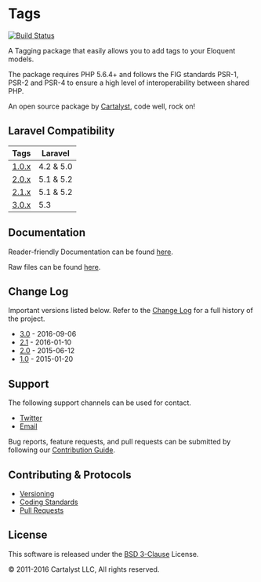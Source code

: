 # Tags

[![Build Status](https://travis-ci.org/cartalyst/tags.svg?branch=3.0)](https://travis-ci.org/cartalyst/tags)

A Tagging package that easily allows you to add tags to your Eloquent models.

The package requires PHP 5.6.4+ and follows the FIG standards PSR-1, PSR-2 and PSR-4 to ensure a high level of interoperability between shared PHP.

An open source package by [Cartalyst](https://cartalyst.com), code well, rock on!

## Laravel Compatibility

Tags                                               | Laravel
--------------------------------------------------- | -------------------------
[1.0.x](https://github.com/cartalyst/tags/tree/1.0) | 4.2 & 5.0
[2.0.x](https://github.com/cartalyst/tags/tree/2.0) | 5.1 & 5.2
[2.1.x](https://github.com/cartalyst/tags/tree/2.1) | 5.1 & 5.2
[3.0.x](https://github.com/cartalyst/tags/tree/3.0) | 5.3

## Documentation

Reader-friendly Documentation can be found [here](https://cartalyst.com/manual/tags/3.0).

Raw files can be found [here](https://github.com/cartalyst/tags/tree/docs/3.0).

## Change Log

Important versions listed below. Refer to the [Change Log](CHANGELOG.md) for a full history of the project.

- [3.0](CHANGELOG.md) - 2016-09-06
- [2.1](CHANGELOG.md) - 2016-01-10
- [2.0](CHANGELOG.md) - 2015-06-12
- [1.0](CHANGELOG.md) - 2015-01-20

## Support

The following support channels can be used for contact.

- [Twitter](https://twitter.com/cartalyst)
- [Email](mailto:help@cartalyst.com)

Bug reports, feature requests, and pull requests can be submitted by following our [Contribution Guide](CONTRIBUTING.md).

## Contributing & Protocols

- [Versioning](CONTRIBUTING.md#versioning)
- [Coding Standards](CONTRIBUTING.md#coding-standards)
- [Pull Requests](CONTRIBUTING.md#pull-requests)

## License

This software is released under the [BSD 3-Clause](LICENSE) License.

© 2011-2016 Cartalyst LLC, All rights reserved.
